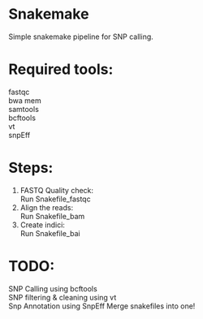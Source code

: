 # Snakemake

Simple snakemake pipeline for SNP calling.

# Required tools: <br />
fastqc <br />
bwa mem <br />
samtools <br />
bcftools <br />
vt <br />
snpEff <br />


# Steps:
1. FASTQ Quality check: <br />
Run Snakefile_fastqc
2. Align the reads: <br />
Run Snakefile_bam
3. Create indici: <br />
Run Snakefile_bai <br />
# TODO: <br />
SNP Calling using bcftools <br />
SNP filtering & cleaning using vt <br />
Snp Annotation using SnpEff
Merge snakefiles into one!
